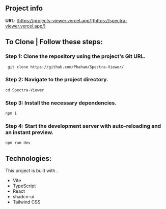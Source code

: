 ## Project info

**URL**: [https://projects-viewer.vercel.app/](https://spectra-viewer.vercel.app/)

## To Clone | Follow these steps:

### Step 1: Clone the repository using the project's Git URL.
``` git clone https://github.com/Phaham/Spectra-Viewer/```

### Step 2: Navigate to the project directory.
```cd Spectra-Viewer```

### Step 3: Install the necessary dependencies.
```npm i```

### Step 4: Start the development server with auto-reloading and an instant preview.
```npm run dev```

## Technologies:

This project is built with .

- Vite
- TypeScript
- React
- shadcn-ui
- Tailwind CSS
